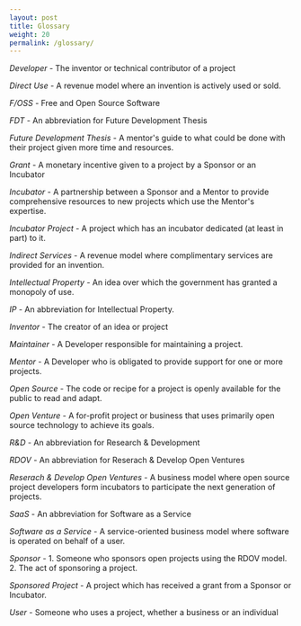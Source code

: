 ```yaml
---
layout: post
title: Glossary
weight: 20
permalink: /glossary/
---
```


*Developer* - The inventor or technical contributor of a project

*Direct Use* - A revenue model where an invention is actively used or sold.

*F/OSS* - Free and Open Source Software

*FDT* - An abbreviation for Future Development Thesis

*Future Development Thesis* - A mentor's guide to what could be done with their project given more time and resources.

*Grant* - A monetary incentive given to a project by a Sponsor or an Incubator

*Incubator* - A partnership between a Sponsor and a Mentor to provide comprehensive resources to new projects which use the Mentor's expertise.

*Incubator Project* - A project which has an incubator dedicated (at least in part) to it.

*Indirect Services* - A revenue model where complimentary services are provided for an invention.

*Intellectual Property* - An idea over which the government has granted a monopoly of use.

*IP* - An abbreviation for Intellectual Property.

*Inventor* - The creator of an idea or project

*Maintainer* - A Developer responsible for maintaining a project.

*Mentor* - A Developer who is obligated to provide support for one or more projects.

*Open Source* - The code or recipe for a project is openly available for the public to read and adapt.

*Open Venture* - A for-profit project or business that uses primarily open source technology to achieve its goals.

*R&D* - An abbreviation for Research & Development

*RDOV* - An abbreviation for Reserach & Develop Open Ventures

*Reserach & Develop Open Ventures* - A business model where open source project developers form incubators to participate the next generation of projects.

*SaaS* - An abbreviation for Software as a Service

*Software as a Service* - A service-oriented business model where software is operated on behalf of a user.

*Sponsor* - 1. Someone who sponsors open projects using the RDOV model. 2. The act of sponsoring a project.

*Sponsored Project* - A project which has received a grant from a Sponsor or Incubator.

*User* - Someone who uses a project, whether a business or an individual
